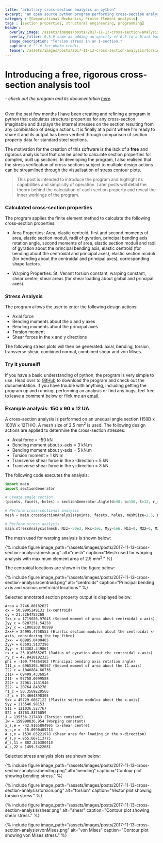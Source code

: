 ```yaml
---
title: "arbitrary cross-section analysis in python"
excerpt: "an open source python program performing cross-section analysis on arbitrary sections"
category : [Computational Mechanics, Finite Element Analysis]
tags : [section properties, structural engineering, programming]
header:
  overlay_image: /assets/images/posts/2017-11-13-cross-section-analysis/torsion-stress.png
  overlay_filter: 0.3 # same as adding an opacity of 0.5 to a black background
  image_description: "Torsion stress in an I-section."
  caption: # "" # for photo credit
  teaser: /assets/images/posts/2017-11-13-cross-section-analysis/torsion-stress.png
---
```


# Introducing a free, rigorous cross-section analysis tool

###### - *check out the program and its documentation [here](https://github.com/robbievanleeuwen/section-properties).*


Over the past few months I have been creating and refining a program in python that calculates structural properties for any cross-section imaginable and displays the internal stresses on the section resulting from any combination of design actions. It is finally at a point where I'm ready to share it and its output has been verified through comparison of section property data for standard steel sections.

The motivation for the creation of this software is the lack of a **free** and rigorous analysis tool that can be used to calculate section properties for complex, built up sections. In developing the program, I also realised that the stress verification of cross-sections subject to multiple design actions can be streamlined through the visualisation of stress contour plots.

>This post is intended to introduce the program and highlight its capabilities and simplicity of operation. Later posts will detail the theory behind the calculation of each section property and reveal the inner workings of the program.

### Calculated cross-section properties

The program applies the finite element method to calculate the following cross-section properties:

* Area Properties: Area, elastic centroid, first and second moments of area, elastic section moduli, radii of gyration, principal bending axis rotation angle, second moments of area, elastic section moduli and radii of gyration about the principal bending axis, elastic centroid (for bending about the centroidal and principal axes), elastic section moduli (for bending about the centroidal and principal axes), corresponding shape factors.

* Warping Properties: St. Venant torsion constant, warping constant, shear centre, shear areas (for shear loading about global and principal axes).

### Stress Analysis

The program allows the user to enter the following design actions:

* Axial force
* Bending moments about the x and y axes
* Bending moments about the principal axes
* Torsion moment
* Shear forces in the x and y directions

The following stress plots will then be generated: axial, bending, torsion, transverse shear, combined normal, combined shear and von Mises.

### Try it yourself!

If you have a basic understanding of python, the program is very simple to use. Head over to [GitHub](https://github.com/robbievanleeuwen/section-properties) to download the program and check out the documentation. If you have trouble with anything, including getting the program up and running, performing an analysis or find any bugs, feel free to leave a comment below or flick me an [email](mailto:robbie.vanleeuwen@gmail.com).

### Example analysis: 150 x 90 x 12 UA

A cross-section analysis is performed on an unequal angle section (150D x 100W x 12THK). A mesh size of 2.5 mm<sup>2</sup> is used. The following design actions are applied to determine the cross-section stresses:

* Axial force = -50 kN
* Bending moment about x-axis = 3 kN.m
* Bending moment about y-axis = 5 kN.m
* Torsion moment = 1 kN.m
* Transverse shear force in the x-direction = 5 kN
* Transverse shear force in the y-direction = 3 kN

The following code executes the analysis:

```python
import main
import sectionGenerator

# Create angle section
(points, facets, holes) = sectionGenerator.Angle(d=90, b=150, t=12, r_root=10, r_toe=5, n_r=16)

# Perform cross-sectional analysis
mesh = main.crossSectionAnalysis(points, facets, holes, meshSize=2.5, nu=0.3)

# Perform stress analysis
main.stressAnalysis(mesh, Nzz=-50e3, Mxx=3e6, Myy=5e6, M11=0, M22=0, Mzz=1e6, Vx=5e3, Vy=3e3)
```

The mesh used for warping analysis is shown below:

{% include figure image_path="/assets/images/posts/2017-11-13-cross-section-analysis/mesh.png" alt="mesh" caption="Mesh used for warping analysis with maximum element area of 2.5 mm<sup>2</sup>." %}

The centroidal locations are shown in the figure below:

{% include figure image_path="/assets/images/posts/2017-11-13-cross-section-analysis/centroid.png" alt="centroids" caption="Principal bending axis and various centroidal locations." %}

Selected annotated section property output is displayed below:

```
Area = 2746.80182627
cx = 50.9905249131 (x-centroid)
cy = 21.2264755268
Ixx_c = 1719026.97045 (Second moment of area about centroidal x-axis)
Iyy_c = 6287251.54258
Ixy_c = -1886208.80899
Zxx+ = 24995.4758553 (Elastic section modulus about the centroidal x-axis, considering the top fibre)
Zxx- = 80985.0400405
Zyy+ = 63501.5137396
Zyy- = 123302.349864
rx_c = 25.016565267 (Radius of gyration about the centroidal x-axis)
ry_c = 47.8428182325
phi = -109.774864162 (Principal bending axis rotation angle)
I11_c = 6965393.90567 (Second moment of area about the 11-axis)
I22_c = 1040884.60736
Z11+ = 69409.4336954
Z11- = 97758.0099588
Z22+ = 27961.1431946
Z22- = 20764.843276
r1_c = 50.3569220566
r2_c = 19.4664890305
Sxx = 45729.6667122 (Plastic section modulus about the x-axis)
Syy = 113546.98153
S11 = 121036.527767
S22 = 43763.8376059
J = 135336.217483 (Torsion constant)
Iw = 159998036.954 (Warping constant)
x_s,e = -42.9105894905 (x-shear centre)
y_s,e = -15.0990405213
A_s,x = 1538.85221978 (Shear area for loading in the x-direction)
A_s,y = 855.667113775
A_s,11 = 882.326380418
A_s,22 = 1459.5422681
```

Selected stress analysis plots are shown below:

{% include figure image_path="/assets/images/posts/2017-11-13-cross-section-analysis/bending.png" alt="bending" caption="Contour plot showing bending stress." %}

{% include figure image_path="/assets/images/posts/2017-11-13-cross-section-analysis/torsion.png" alt="torsion" caption="Vector plot showing torsion stress." %}

{% include figure image_path="/assets/images/posts/2017-11-13-cross-section-analysis/shear.png" alt="shear" caption="Contour plot showing shear stress." %}

{% include figure image_path="/assets/images/posts/2017-11-13-cross-section-analysis/vonMises.png" alt="von Mises" caption="Contour plot showing von Mises stress." %}
